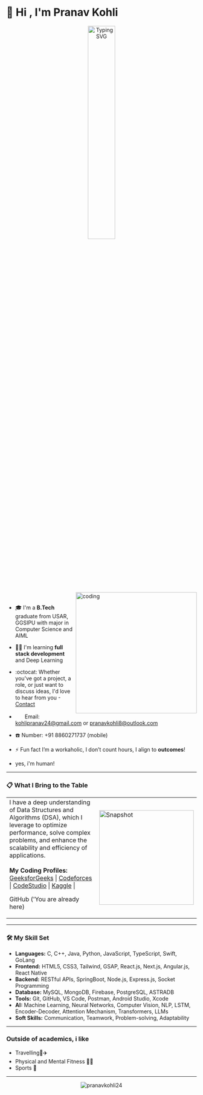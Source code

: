 <!-- GitHub Profile README -->
<h1> 👋 Hi , I'm Pranav Kohli</h1>
<p align="center">
  <img src="https://readme-typing-svg.demolab.com?font=Fira+Code&duration=3000&pause=1000&center=true&vCenter=true&width=435&lines=Full+Stack+Developer;Grinding+DSA"     alt="Typing SVG" width="38%"/>
</p>



<img align="right" alt="coding" width="320"  src="https://github.com/PranavKohli24/PranavKohli24/blob/main/demovideo.gif">

<p align="left"> ‎ </p>

- 🎓  I'm a **B.Tech** graduate from USAR, GGSIPU with major in Computer Science and AIML
 
- ✍🏻 I'm learning **full stack development** and Deep Learning
- :octocat: Whether you've got a project, a role, or just want to discuss ideas, I'd love to hear from you -[Contact](https://www.linkedin.com/in/pranav-kohli-987aa5226/)
 
- <img src="https://img.icons8.com/ios/30/B6BCC2/new-post.png" width="21" height="16"/>   Email: kohlipranav24@gmail.com or pranavkohli8@outlook.com


- ☎️ Number: +91 8860271737 (mobile)
- ⚡ Fun fact I’m a workaholic, I don’t count hours, I align to **outcomes**!
- yes, i'm human!

   

---

###  📋 What I Bring to the Table

<table>
  <tr>
    <td width="70%">
      I have a deep understanding of Data Structures and Algorithms (DSA), which I leverage to optimize performance, solve complex problems, and enhance the scalability and efficiency of applications.
      <br /><br />
      <strong>My Coding Profiles:</strong><br />
      <a href="https://www.geeksforgeeks.org/user/pranavkohli/" target="_blank">GeeksforGeeks</a> | 
      <a href="https://codeforces.com/profile/pranavkohli_" target="_blank">Codeforces</a> | 
      <a href="https://codestudio-infra.codingninjas.com/studio/profile/97a7e3e3-49ff-49a8-b6a6-bb7b2c9aa795" target="_blank">CodeStudio</a> | 
      <a href="https://www.kaggle.com/pranavkohli2410" target="_blank">Kaggle</a> |
      <p> GitHub ('You are already here)</p>
    </td>
    <td width="20%">
      <img src="https://github.com/pranavkohli08/assets/raw/main/Screenshot%202025-09-01%20203251.png" alt="Snapshot" width="250" height="250" />
    </td>
  </tr>
</table>


---

### 🛠️ My Skill Set

- **Languages:** C, C++, Java, Python, JavaScript, TypeScript, Swift, GoLang  
- **Frontend:** HTML5, CSS3, Tailwind, GSAP, React.js, Next.js, Angular.js, React Native  
- **Backend:** RESTful APIs, SpringBoot, Node.js, Express.js, Socket Programming 
- **Database:** MySQL, MongoDB, Firebase, PostgreSQL, ASTRADB  
- **Tools:** Git, GitHub, VS Code, Postman, Android Studio, Xcode  
- **AI:** Machine Learning, Neural Networks, Computer Vision, NLP, LSTM, Encoder-Decoder, Attention Mechanism, Transformers, LLMs
- **Soft Skills:** Communication, Teamwork, Problem-solving, Adaptability


---

### Outside of academics, i like

- Travelling🚅✈️
- Physical and Mental Fitness 💪🏼
- Sports 🏏

---

<p align="center">
 <img src="https://komarev.com/ghpvc/?username=PranavKohli24&color=87CEEB&style=flat" alt="pranavkohli24" />

</p>
